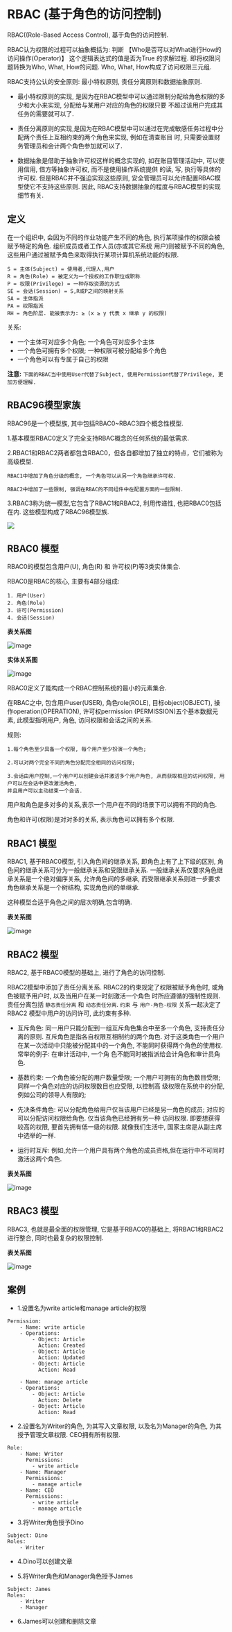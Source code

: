 # RBAC (基于角色的访问控制)

RBAC((Role-Based Access Control), 基于角色的访问控制.

RBAC认为权限的过程可以抽象概括为: 判断 【Who是否可以对What进行How的访问操作(Operator)】 这个逻辑表达式的值是否为True
的求解过程. 即将权限问题转换为Who, What, How的问题. Who, What, How构成了访问权限三元组.

RBAC支持公认的安全原则: 最小特权原则, 责任分离原则和数据抽象原则.

- 最小特权原则的实现, 是因为在RBAC模型中可以通过限制分配给角色权限的多少和大小来实现, 分配给与某用户对应的角色的权限只要
不超过该用户完成其任务的需要就可以了.

- 责任分离原则的实现,是因为在RBAC模型中可以通过在完成敏感任务过程中分配两个责任上互相约束的两个角色来实现, 例如在清查账目
时, 只需要设置财务管理员和会计两个角色参加就可以了.

- 数据抽象是借助于抽象许可权这样的概念实现的, 如在账目管理活动中, 可以使用信用, 借方等抽象许可权, 而不是使用操作系统提供
的读, 写, 执行等具体的许可权. 但是RBAC并不强迫实现这些原则, 安全管理员可以允许配置RBAC模型使它不支持这些原则. 因此,
RBAC支持数据抽象的程度与RBAC模型的实现细节有关.

## 定义

在一个组织中, 会因为不同的作业功能产生不同的角色, 执行某项操作的权限会被赋予特定的角色. 组织成员或者工作人员(亦或其它系统
用户)则被赋予不同的角色, 这些用户通过被赋予角色来取得执行某项计算机系统功能的权限.

```
S = 主体(Subject) = 使用者,代理人,用户
R = 角色(Role) = 被定义为一个授权的工作职位或职称
P = 权限(Privilege) = 一种存取资源的方式
SE = 会话(Session) = S,R或P之间的映射关系
SA = 主体指派
PA = 权限指派
RH = 角色阶层. 能被表示为: ≥ (x ≥ y 代表 x 继承 y 的权限)
```

关系:

- 一个主体可对应多个角色; 一个角色可对应多个主体
- 一个角色可拥有多个权限; 一种权限可被分配给多个角色
- 一个角色可以有专属于自己的权限

**注意:** `下面的RBAC当中使用User代替了Subject, 使用Permission代替了Privilege, 更加方便理解.`

## RBAC96模型家族

RBAC96是一个模型族, 其中包括RBAC0~RBAC3四个概念性模型.

1.基本模型RBAC0定义了完全支持RBAC概念的任何系统的最低需求.

2.RBAC1和RBAC2两者都包含RBAC0，但各自都增加了独立的特点，它们被称为高级模型.

```
RBAC1中增加了角色分级的概念, 一个角色可以从另一个角色继承许可权.

RBAC2中增加了一些限制, 强调在RBAC的不同组件中在配置方面的一些限制.
```

3.RBAC3称为统一模型,它包含了RBAC1和RBAC2, 利用传递性, 也把RBAC0包括在内. 这些模型构成了RBAC96模型族.


![](../images/access_rbac_rbca96.png)


## RBAC0 模型

RBAC0的模型包含用户(U), 角色(R) 和 许可权(P)等3类实体集合.

RBAC0是RBAC的核心, 主要有4部分组成:

```
1. 用户(User)
2. 角色(Role)
3. 许可(Permission)
4. 会话(Session)
```

**表关系图**

![image](/images/access_rbac_rbac0_uml.png)


**实体关系图**

![image](/images/access_rbac_rbac0_flow.png)


RBAC0定义了能构成一个RBAC控制系统的最小的元素集合.

在RBAC之中, 包含用户user(USER), 角色role(ROLE), 目标object(OBJECT), 操作operation(OPERATION), 许可权permission
(PERMISSION)五个基本数据元素, 此模型指明用户, 角色, 访问权限和会话之间的关系.

规则:

```
1.每个角色至少具备一个权限, 每个用户至少扮演一个角色; 

2.可以对两个完全不同的角色分配完全相同的访问权限; 

3.会话由用户控制,一个用户可以创建会话并激活多个用户角色, 从而获取相应的访问权限, 用户可以在会话中更改激活角色,
并且用户可以主动结束一个会话.
```

用户和角色是多对多的关系,表示一个用户在不同的场景下可以拥有不同的角色.

角色和许可(权限)是对对多的关系, 表示角色可以拥有多个权限.


## RBAC1 模型

RBAC1, 基于RBAC0模型, 引入角色间的继承关系, 即角色上有了上下级的区别, 角色间的继承关系可分为一般继承关系和受限继承关系. 
一般继承关系仅要求角色继承关系是一个绝对偏序关系, 允许角色间的多继承, 而受限继承关系则进一步要求角色继承关系是一个树结构,
实现角色间的单继承.

这种模型合适于角色之间的层次明确,包含明确.


**表关系图**

![image](/images/access_rbac_rbac1_uml.png)


## RBAC2 模型

RBAC2, 基于RBAC0模型的基础上, 进行了角色的访问控制.

RBAC2模型中添加了责任分离关系. RBAC2的约束规定了权限被赋予角色时, 或角色被赋予用户时, 以及当用户在某一时刻激活一个角色
时所应遵循的强制性规则. 责任分离包括 `静态责任分离` 和 `动态责任分离`. `约束` 与 `用户-角色-权限` 关系一起决定了RBAC2
模型中用户的访问许可, 此约束有多种.

- 互斥角色: 同一用户只能分配到一组互斥角色集合中至多一个角色, 支持责任分离的原则. 互斥角色是指各自权限互相制约的两个角色. 
对于这类角色一个用户在某一次活动中只能被分配其中的一个角色, 不能同时获得两个角色的使用权. 常举的例子: 在审计活动中, 一个角
色不能同时被指派给会计角色和审计员角色.

- 基数约束: 一个角色被分配的用户数量受限; 一个用户可拥有的角色数目受限; 同样一个角色对应的访问权限数目也应受限, 以控制高
级权限在系统中的分配, 例如公司的领导人有限的;

- 先决条件角色: 可以分配角色给用户仅当该用户已经是另一角色的成员; 对应的可以分配访问权限给角色. 仅当该角色已经拥有另一种
访问权限. 即要想获得较高的权限, 要首先拥有低一级的权限. 就像我们生活中, 国家主席是从副主席中选举的一样.

- 运行时互斥: 例如,允许一个用户具有两个角色的成员资格,但在运行中不可同时激活这两个角色.

**表关系图**

![image](/images/access_rbac_rbac2_uml.png)


## RBAC3 模型

RBAC3, 也就是最全面的权限管理, 它是基于RBAC0的基础上, 将RBAC1和RBAC2进行整合, 同时也最复杂的权限控制.

**表关系图**

![image](/images/access_rbac_rbac3_uml.png)


## 案例

- 1.设置名为write article和manage article的权限

```
Permission:
    - Name: write article
    - Operations:
        - Object: Article
          Action: Created
        - Object: Article
          Action: Updated
        - Object: Article
          Action: Read
    
    - Name: manage article
    - Operations:
        - Object: Article
          Action: Delete
        - Object: Article
          Action: Read
```

- 2.设置名为Writer的角色, 为其写入文章权限, 以及名为Manager的角色, 为其授予管理文章权限. CEO拥有所有权限.

```
Role:
    - Name: Writer
      Permissions:
        - write article
    - Name: Manager
      Permissions:
        - manage article
    - Name: CEO
      Permissions:
        - write article
        - manage article
```

- 3.将Writer角色授予Dino

```
Subject: Dino
Roles:
    - Writer
```

- 4.Dino可以创建文章

- 5.将Writer角色和Manager角色授予James

```
Subject: James
Roles:
    - Writer
    - Manager
```

- 6.James可以创建和删除文章

